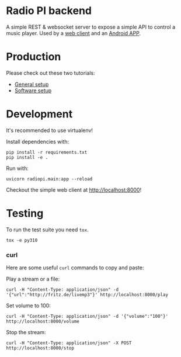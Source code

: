 Radio PI backend
================

A simple REST & websocket server to expose a simple API
to control a music player. Used by a [web client]( https://github.com/radio-pi/python-websocket-backend/blob/master/index.html)
and an [Android APP]( https://github.com/radio-pi/RadioPi ).

# Production

Please check out these two tutorials:

  * [General setup]( https://radio-pi.github.io/2022-11-20-setup-a-radio-pi/  )
  * [Software setup]( https://radio-pi.github.io/2022-11-26-setup-a-radio-pi-software/ )


# Development

It's recommended to use virtualenv!

Install dependencies with:

```
pip install -r requirements.txt
pip install -e .
```
Run with:

```
uvicorn radiopi.main:app --reload
```

Checkout the simple web client at [http://localhost:8000](http://localhost:8000)!


# Testing

To run the test suite you need `tox`.

```
tox -e py310
```

### curl

Here are some useful `curl` commands to copy and paste:


Play a stream or a file:
```
curl -H "Content-Type: application/json" -d '{"url":"http://fritz.de/livemp3"}' http://localhost:8000/play
```


Set volume to 100:
```
curl -H "Content-Type: application/json" -d '{"volume":"100"}' http://localhost:8000/volume
```

Stop the stream:
```
curl -H "Content-Type: application/json" -X POST http://localhost:8000/stop
```
